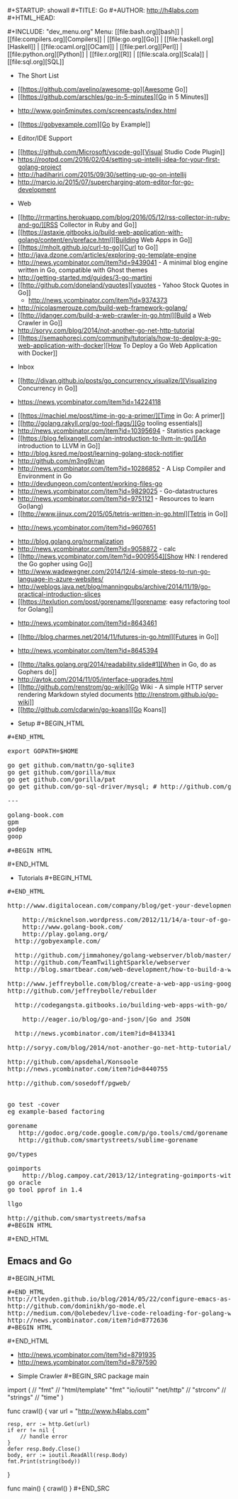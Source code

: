 #+STARTUP: showall
#+TITLE: Go
#+AUTHOR: http://h4labs.com
#+HTML_HEAD: <link rel="stylesheet" type="text/css" href="/resources/css/myorg.css" />

#+INCLUDE: "dev_menu.org"
Menu: [[file:bash.org][bash]] | [[file:compilers.org][Compilers]] | [[file:go.org][Go]] | [[file:haskell.org][Haskell]] | [[file:ocaml.org][OCaml]] | [[file:perl.org][Perl]] | [[file:python.org][Python]] | [[file:r.org][R]] | [[file:scala.org][Scala]] | [[file:sql.org][SQL]]

* The Short List
+ [[https://github.com/avelino/awesome-go][Awesome Go]]
+ [[https://github.com/arschles/go-in-5-minutes][Go in 5 Minutes]]
 - http://www.goin5minutes.com/screencasts/index.html
+ [[https://gobyexample.com][Go by Example]]

* Editor/IDE Support
+ [[https://github.com/Microsoft/vscode-go][Visual Studio Code Plugin]]
+ https://rootpd.com/2016/02/04/setting-up-intellij-idea-for-your-first-golang-project
+ http://hadihariri.com/2015/09/30/setting-up-go-on-intellij
+ http://marcio.io/2015/07/supercharging-atom-editor-for-go-development

* Web
+ [[http://rrmartins.herokuapp.com/blog/2016/05/12/rss-collector-in-ruby-and-go/][RSS Collector in Ruby and Go]]
+ [[https://astaxie.gitbooks.io/build-web-application-with-golang/content/en/preface.html][Building Web Apps in Go]]
+ [[https://mholt.github.io/curl-to-go][Curl to Go]]
+ http://java.dzone.com/articles/exploring-go-template-engine
+ http://news.ycombinator.com/item?id=9439041 - A minimal blog engine written in Go, compatible with Ghost themes
+ http://getting-started.md/guides/3-go-martini
+ [[http://github.com/doneland/yquotes][yquotes - Yahoo Stock Quotes in Go]]
  - http://news.ycombinator.com/item?id=9374373
+ http://nicolasmerouze.com/build-web-framework-golang/
+ [[http://jdanger.com/build-a-web-crawler-in-go.html][Build a Web Crawler in Go]]
+ http://soryy.com/blog/2014/not-another-go-net-http-tutorial
+ [[https://semaphoreci.com/community/tutorials/how-to-deploy-a-go-web-application-with-docker][How To Deploy a Go Web Application with Docker]]

* Inbox
+ [[http://divan.github.io/posts/go_concurrency_visualize/][Visualizing Concurrency in Go]]
 - https://news.ycombinator.com/item?id=14224118
+ [[https://machiel.me/post/time-in-go-a-primer/][Time in Go: A primer]]
+ [[http://golang.rakyll.org/go-tool-flags/][Go tooling essentials]]
+ http://news.ycombinator.com/item?id=10395694 - Statistics package
+ [[https://blog.felixangell.com/an-introduction-to-llvm-in-go/][An introduction to LLVM in Go]]
+ http://blog.ksred.me/post/learning-golang-stock-notifier
+ http://github.com/m3ng9i/ran
+ http://news.ycombinator.com/item?id=10286852 - A Lisp Compiler and Environment in Go
+ http://devdungeon.com/content/working-files-go
+ http://news.ycombinator.com/item?id=9829025 - Go-datastructures
+ http://news.ycombinator.com/item?id=9751121 - Resources to learn Go(lang)
+ [[http://www.jjinux.com/2015/05/tetris-written-in-go.html][Tetris in Go]]
 - http://news.ycombinator.com/item?id=9607651
+ http://blog.golang.org/normalization
+ http://news.ycombinator.com/item?id=9058872 - calc
+ [[http://news.ycombinator.com/item?id=9009554][Show HN: I rendered the Go gopher using Go]]
+ http://www.wadewegner.com/2014/12/4-simple-steps-to-run-go-language-in-azure-websites/
+ http://weblogs.java.net/blog/manningpubs/archive/2014/11/19/go-practical-introduction-slices
+ [[https://texlution.com/post/gorename/][gorename: easy refactoring tool for Golang]]
 - http://news.ycombinator.com/item?id=8643461
+ [[http://blog.charmes.net/2014/11/futures-in-go.html][Futures in Go]]
 -  http://news.ycombinator.com/item?id=8645394
+ [[http://talks.golang.org/2014/readability.slide#1][When in Go, do as Gophers do]]
+ http://avtok.com/2014/11/05/interface-upgrades.html
+ [[http://github.com/renstrom/go-wiki][Go Wiki - A simple HTTP server rendering Markdown styled documents http://renstrom.github.io/go-wiki]]
+ [[http://github.com/cdarwin/go-koans][Go Koans]]

* Setup
#+BEGIN_HTML
<pre class='org-code'>
#+END_HTML

export GOPATH=$HOME

go get github.com/mattn/go-sqlite3
go get github.com/gorilla/mux
go get github.com/gorilla/pat
go get github.com/go-sql-driver/mysql; # http://github.com/go-sql-driver/mysql

---

golang-book.com
gpm
godep
goop

#+BEGIN_HTML
</pre>
#+END_HTML


* Tutorials
#+BEGIN_HTML
<pre class='org-code'>
#+END_HTML

http://www.digitalocean.com/company/blog/get-your-development-team-started-with-go/

	http://micknelson.wordpress.com/2012/11/14/a-tour-of-go-the-web-crawler-exercise/
	http://www.golang-book.com/
	http://play.golang.org/
  http://gobyexample.com/

  http://github.com/jimmahoney/golang-webserver/blob/master/webserver.go
  http://github.com/TeamTwilightSparkle/webserver
  http://blog.smartbear.com/web-development/how-to-build-a-web-service-in-5-minutes-with-go/

http://www.jeffreybolle.com/blog/create-a-web-app-using-google-go
http://github.com/jeffreybolle/rebuilder

  http://codegangsta.gitbooks.io/building-web-apps-with-go/

    http://eager.io/blog/go-and-json/|Go and JSON

  http://news.ycombinator.com/item?id=8413341

http://soryy.com/blog/2014/not-another-go-net-http-tutorial/

http://github.com/apsdehal/Konsoole
http://news.ycombinator.com/item?id=8440755

http://github.com/sosedoff/pgweb/


go test -cover 
eg example-based factoring

gorename
   http://godoc.org/code.google.com/p/go.tools/cmd/gorename
   http://github.com/smartystreets/sublime-gorename

go/types 

goimports
    http://blog.campoy.cat/2013/12/integrating-goimports-with-gosublime-on.html
go oracle 
go tool pprof in 1.4

llgo 

http://github.com/smartystreets/mafsa
#+BEGIN_HTML
</pre>
#+END_HTML

<h2>Emacs and Go</h2>
#+BEGIN_HTML
<pre class='org-code'>
#+END_HTML
http://tleyden.github.io/blog/2014/05/22/configure-emacs-as-a-go-editor-from-scratch/
http://github.com/dominikh/go-mode.el
http://medium.com/@olebedev/live-code-reloading-for-golang-web-projects-in-19-lines-8b2e8777b1ea
http://news.ycombinator.com/item?id=8772636
#+BEGIN_HTML
</pre>
#+END_HTML

+ http://news.ycombinator.com/item?id=8791935
+ http://news.ycombinator.com/item?id=8797590

* Simple Crawler
#+BEGIN_SRC
package main

import (
	// "fmt"
	// "html/template"
	"fmt"
	"io/ioutil"
	"net/http"
	// "strconv"
	// "strings"
	// "time"
)

func crawl() {
	var url = "http://www.h4labs.com"

	resp, err := http.Get(url)
	if err != nil {
		// handle error
	}
	defer resp.Body.Close()
	body, err := ioutil.ReadAll(resp.Body)
	fmt.Print(string(body))
}

func main() {
	crawl()
}
#+END_SRC
